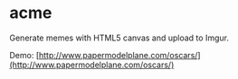 acme
====
Generate memes with HTML5 canvas and upload to Imgur.

Demo: [http://www.papermodelplane.com/oscars/](http://www.papermodelplane.com/oscars/)